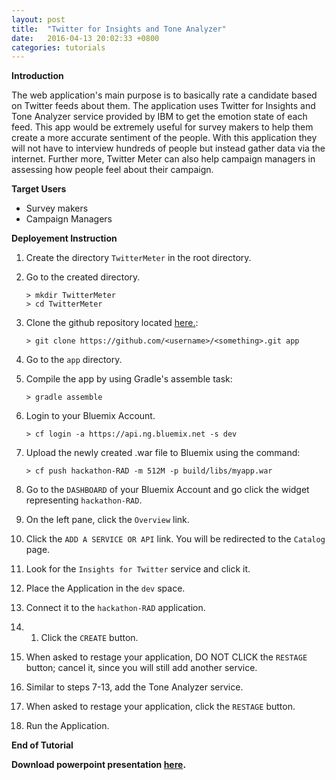 ```yaml
---
layout: post
title:  "Twitter for Insights and Tone Analyzer"
date:   2016-04-13 20:02:33 +0800
categories: tutorials
---
```


**Introduction**

The web application's main purpose is to basically rate a candidate based on Twitter feeds about them. The application uses Twitter for Insights and Tone Analyzer service provided by IBM to get the emotion state of each feed. This app would be extremely useful for survey makers to help them create a more accurate sentiment of the people. With this application they will not have to interview hundreds of people but instead gather data via the internet. Further more, Twitter Meter can also help campaign managers in assessing how people feel about their campaign.

**Target Users**

- Survey makers
- Campaign Managers

**Deployement Instruction**

1. Create the directory `TwitterMeter` in the root directory. 

2. Go to the created directory.

	```text
	> mkdir TwitterMeter
	> cd TwitterMeter
	```

3. Clone the github repository located [here.](wwww.google.com):

	```text
	> git clone https://github.com/<username>/<something>.git app
	```

4. Go to the `app` directory.

5. Compile the app by using Gradle's assemble task:

	```text
	> gradle assemble
	```

6. Login to your Bluemix Account.
	
	```text
	> cf login -a https://api.ng.bluemix.net -s dev
	```

6. Upload the newly created .war file to Bluemix using the command:

	```text
	> cf push hackathon-RAD -m 512M -p build/libs/myapp.war
	```

7. Go to the `DASHBOARD` of your Bluemix Account and go click the widget representing `hackathon-RAD`.

8. On the left pane, click the `Overview` link. 
	
9. Click the `ADD A SERVICE OR API` link.  You will be redirected to the `Catalog` page. 

10. Look for the `Insights for Twitter` service and click it.
 
11. Place the Application in the `dev` space.   

12. Connect it to the `hackathon-RAD` application. 

13. 1. Click the `CREATE` button.

14. When asked to restage your application, DO NOT CLICK the `RESTAGE` button; cancel it, since you will still add another service. 

15. Similar to steps 7-13, add the Tone Analyzer service.

16. When asked to restage your application, click the `RESTAGE` button. 

17. Run the Application. 

**End of Tutorial**

**Download powerpoint presentation [here][presentation].**

[presentation]: https://github.com/kevindomm/Auto-Scaling/blob/master/autoscaling/Auto-Scaling.pptx?raw=true
